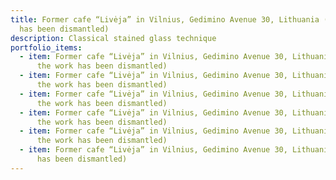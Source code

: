 ```yaml
---
title: Former cafe “Livėja” in Vilnius, Gedimino Avenue 30, Lithuania (the work
  has been dismantled)
description: Classical stained glass technique
portfolio_items:
  - item: Former cafe “Livėja” in Vilnius, Gedimino Avenue 30, Lithuania (section 1;
      the work has been dismantled)
  - item: Former cafe “Livėja” in Vilnius, Gedimino Avenue 30, Lithuania (section 2;
      the work has been dismantled)
  - item: Former cafe “Livėja” in Vilnius, Gedimino Avenue 30, Lithuania (section 3;
      the work has been dismantled)
  - item: Former cafe “Livėja” in Vilnius, Gedimino Avenue 30, Lithuania (section 4;
      the work has been dismantled)
  - item: Former cafe “Livėja” in Vilnius, Gedimino Avenue 30, Lithuania (section 5;
      the work has been dismantled)
  - item: Former cafe “Livėja” in Vilnius, Gedimino Avenue 30, Lithuania (the work
      has been dismantled)
---
```

